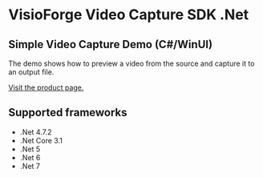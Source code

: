 ﻿# VisioForge Video Capture SDK .Net

## Simple Video Capture Demo (C#/WinUI)

The demo shows how to preview a video from the source and capture it to an output file.

[Visit the product page.](https://www.visioforge.com/video-capture-sdk-net)

## Supported frameworks

* .Net 4.7.2
* .Net Core 3.1
* .Net 5
* .Net 6
* .Net 7